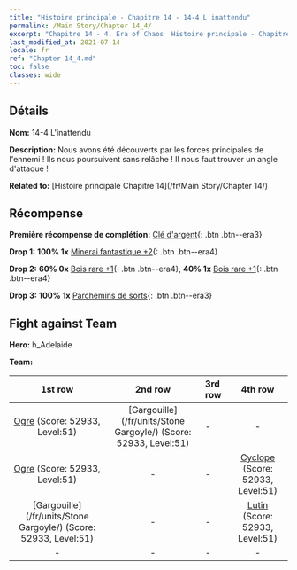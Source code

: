 ```yaml
---
title: "Histoire principale - Chapitre 14 - 14-4 L'inattendu"
permalink: /Main Story/Chapter 14_4/
excerpt: "Chapitre 14 - 4. Era of Chaos  Histoire principale - Chapitre 14_4. 14-4 L'inattendu"
last_modified_at: 2021-07-14
locale: fr
ref: "Chapter 14_4.md"
toc: false
classes: wide
---
```


## Détails

 **Nom:** 14-4 L'inattendu

 **Description:** Nous avons été découverts par les forces principales de l'ennemi ! Ils nous poursuivent sans relâche ! Il nous faut trouver un angle d'attaque !

 **Related to:** [Histoire principale Chapitre 14](/fr/Main Story/Chapter 14/)

## Récompense

 **Première récompense de complétion:** [Clé d'argent](/ItemsFR/con_693/){: .btn .btn--era3}

 **Drop 1:** **100% 1x** [Minerai fantastique +2](/ItemsFR/mat_47/){: .btn .btn--era4}

 **Drop 2:** **60% 0x** [Bois rare +1](/ItemsFR/mat_41/){: .btn .btn--era4}, **40% 1x** [Bois rare +1](/ItemsFR/mat_41/){: .btn .btn--era4}

 **Drop 3:** **100% 1x** [Parchemins de sorts](/ItemsFR/con_694/){: .btn .btn--era3}


## Fight against Team
 **Hero:** h_Adelaide

 **Team:**


  | 1st row | 2nd row | 3rd row | 4th row |
  |:----:|:----:|:----|:----:|
  | [Ogre](/fr/units/Ogre/) (Score: 52933, Level:51)  | [Gargouille](/fr/units/Stone Gargoyle/) (Score: 52933, Level:51)  | - | - |
  | [Ogre](/fr/units/Ogre/) (Score: 52933, Level:51)  | - | - | [Cyclope](/fr/units/Cyclops/) (Score: 52933, Level:51)  |
  | [Gargouille](/fr/units/Stone Gargoyle/) (Score: 52933, Level:51)  | - | - | [Lutin](/fr/units/Gremlin/) (Score: 52933, Level:51)  |
  | - | - | - | - |


